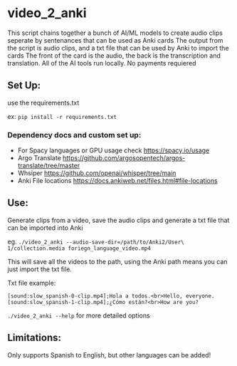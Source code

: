 # video_2_anki

This script chains together a bunch of AI/ML models to create audio clips seperate by sentenances that can be used as Anki cards
The output from the script is audio clips, and a txt file that can be used by Anki to import the cards
The front of the card is the audio, the back is the transcription and translation. All of the AI tools run locally. No payments requiered

## Set Up:
use the requirements.txt

ex: `pip install -r requirements.txt`

### Dependency docs and custom set up:

- For Spacy languages or GPU usage check https://spacy.io/usage
- Argo Translate https://github.com/argosopentech/argos-translate/tree/master
- Whsiper https://github.com/openai/whisper/tree/main
- Anki File locations https://docs.ankiweb.net/files.html#file-locations

## Use:
Generate clips from a video, save the audio clips and generate a txt file that can be imported into Anki

eg. `./video_2_anki --audio-save-dir=/path/to/Anki2/User\ 1/collection.media foriegn_language_video.mp4`

This will save all the videos to the path, using the Anki path means you can just import the txt file.

Txt file example:
```
[sound:slow_spanish-0-clip.mp4];Hola a todos.<br>Hello, everyone.
[sound:slow_spanish-1-clip.mp4];¿Cómo están?<br>How are you?
```

`./video_2_anki --help` for more detailed options

## Limitations:
Only supports Spanish to English, but other languages can be added!
